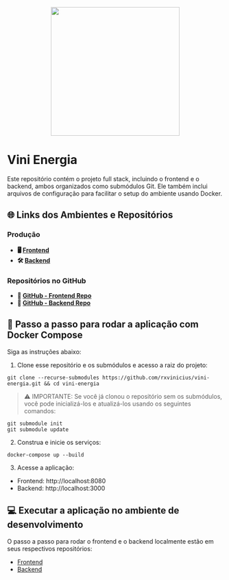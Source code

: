<div align='center'>
  <img style="width:300px;" src='./frontend/public/images/project-logo.png'/>
</div>

# Vini Energia

Este repositório contém o projeto full stack, incluindo o frontend e o backend, ambos organizados como submódulos Git. Ele também inclui arquivos de configuração para facilitar o setup do ambiente usando Docker.

## 🌐 Links dos Ambientes e Repositórios

### Produção

- **🖥️ [Frontend](https://vini-energia-frontend.vercel.app)**
- **🛠️ [Backend](https://vini-energia-backend-production.up.railway.app)**

### Repositórios no GitHub

- **📂 [GitHub - Frontend Repo](https://github.com/rxvinicius/vini-energia-frontend)**
- **📂 [GitHub - Backend Repo](https://github.com/rxvinicius/vini-energia-backend)**

## 🐳 Passo a passo para rodar a aplicação com Docker Compose

Siga as instruções abaixo:

1. Clone esse repositório e os submódulos e acesso a raiz do projeto:

```
git clone --recurse-submodules https://github.com/rxvinicius/vini-energia.git && cd vini-energia
```

> ⚠️ IMPORTANTE: Se você já clonou o repositório sem os submódulos, você pode inicializá-los e atualizá-los usando os seguintes comandos:

```
git submodule init
git submodule update
```

2. Construa e inicie os serviços:

```
docker-compose up --build
```

3. Acesse a aplicação:

- Frontend: http://localhost:8080
- Backend: http://localhost:3000

## 💻 Executar a aplicação no ambiente de desenvolvimento

O passo a passo para rodar o frontend e o backend localmente estão em seus respectivos repositórios:

- [Frontend](https://github.com/rxvinicius/vini-energia-frontend)
- [Backend](https://github.com/rxvinicius/vini-energia-backend)
